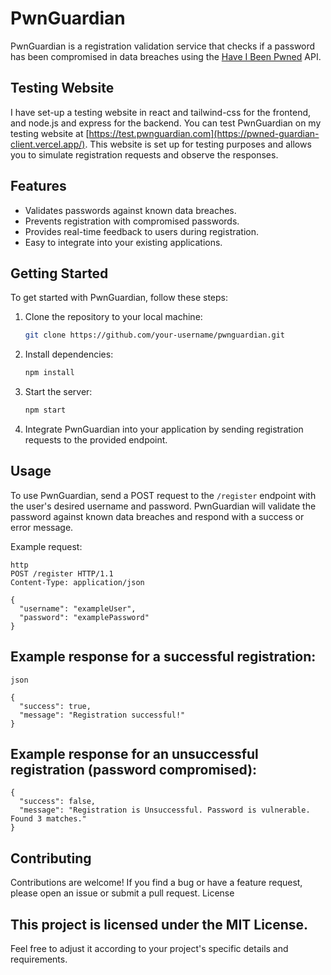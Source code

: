 # PwnGuardian

PwnGuardian is a registration validation service that checks if a password has been compromised in data breaches using the [Have I Been Pwned](https://haveibeenpwned.com/) API.

## Testing Website

I have set-up a testing website in react and tailwind-css for the frontend, and node.js and express for the backend.
You can test PwnGuardian on my testing website at [https://test.pwnguardian.com](https://pwned-guardian-client.vercel.app/). 
This website is set up for testing purposes and allows you to simulate registration requests and observe the responses.

## Features

- Validates passwords against known data breaches.
- Prevents registration with compromised passwords.
- Provides real-time feedback to users during registration.
- Easy to integrate into your existing applications.

## Getting Started

To get started with PwnGuardian, follow these steps:

1. Clone the repository to your local machine:

    ```bash
    git clone https://github.com/your-username/pwnguardian.git
    ```

2. Install dependencies:

    ```bash
    npm install
    ```

3. Start the server:

    ```bash
    npm start
    ```

4. Integrate PwnGuardian into your application by sending registration requests to the provided endpoint.

## Usage

To use PwnGuardian, send a POST request to the `/register` endpoint with the user's desired username and password. PwnGuardian will validate the password against known data breaches and respond with a success or error message.

Example request:

```
http
POST /register HTTP/1.1
Content-Type: application/json

{
  "username": "exampleUser",
  "password": "examplePassword"
}
```
## Example response for a successful registration:
```
json

{
  "success": true,
  "message": "Registration successful!"
}
```
## Example response for an unsuccessful registration (password compromised):
```
{
  "success": false,
  "message": "Registration is Unsuccessful. Password is vulnerable. Found 3 matches."
}
```
## Contributing

Contributions are welcome! If you find a bug or have a feature request, please open an issue or submit a pull request.
License

## This project is licensed under the MIT License.

Feel free to adjust it according to your project's specific details and requirements.


